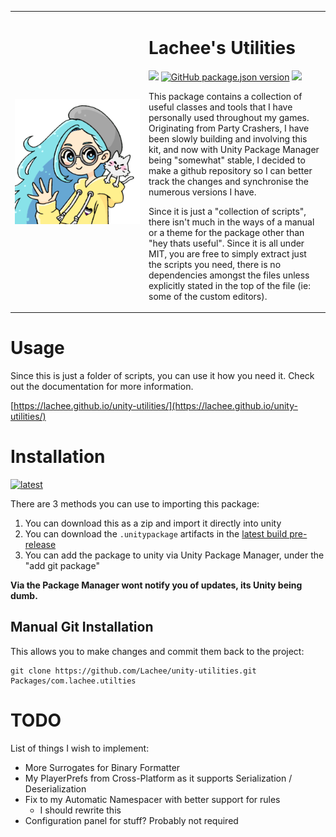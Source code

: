 
<table frame="void">
    <tr>
      <td width="200px">
        <img src="https://raw.githubusercontent.com/Lachee/unity-utilities/master/Editor/Icons/logo.png" align="center" width="100%" />
      </td>
      <td>
        <h1>Lachee's Utilities</h1>
        <p>
            <a href="https://github.com/Lachee/unity-utilities/actions/workflows/release.yml"><img src="https://github.com/Lachee/unity-utilities/actions/workflows/release.yml/badge.svg" /></a>
            <a href="https://github.com/Lachee/unity-utilities/tags"><img alt="GitHub package.json version" src="https://img.shields.io/github/package-json/v/lachee/unity-utilities?label=github"></a>
            <a href="https://openupm.com/packages/com.lachee.utilities/"><img src="https://img.shields.io/npm/v/com.lachee.utilities?label=openupm&amp;registry_uri=https://package.openupm.com" /></a>
        </p>
        <p>
          This package contains a collection of useful classes and tools that I have personally used throughout my games. 
          Originating from Party Crashers, I have been slowly building and involving this kit, and now with Unity Package Manager being "somewhat" stable, I decided to make a github repository so I can better track the changes and synchronise the numerous versions I have.
        </p>
        <p>
          Since it is just a "collection of scripts", there isn't much in the ways of a manual or a theme for the package other than "hey thats useful". Since it is all under MIT, you are free to simply extract just the scripts you need, there is no dependencies amongst the files unless explicitly stated in the top of the file (ie: some of the custom editors).
        </p>
      </td>
    </tr>
</table>

# Usage
Since this is just a folder of scripts, you can use it how you need it. Check out the documentation for more information.

[https://lachee.github.io/unity-utilities/](https://lachee.github.io/unity-utilities/) 

# Installation

[![latest](https://github.com/Lachee/unity-utilities/actions/workflows/release.yml/badge.svg?branch=master)](https://github.com/Lachee/unity-utilities/actions/workflows/release.yml)

There are 3 methods you can use to importing this package:
1. You can download this as a zip and import it directly into unity
2. You can download the `.unitypackage` artifacts in the [latest build pre-release](https://github.com/Lachee/unity-utilities/releases/tag/latest)
3. You can add the package to unity via Unity Package Manager, under the "add git package"

**Via the Package Manager wont notify you of updates, its Unity being dumb.**

## Manual Git Installation
This allows you to make changes and commit them back to the project:
```
git clone https://github.com/Lachee/unity-utilities.git Packages/com.lachee.utilties
```

# TODO
List of things I wish to implement:

  - More Surrogates for Binary Formatter
  - My PlayerPrefs from Cross-Platform as it supports Serialization / Deserialization
  - Fix to my Automatic Namespacer with better support for rules
    - I should rewrite this
  - Configuration panel for stuff? Probably not required
